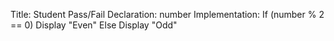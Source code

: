 Title: Student Pass/Fail
Declaration: number
Implementation:
If (number % 2 == 0)
   Display "Even"
Else
   Display "Odd"
